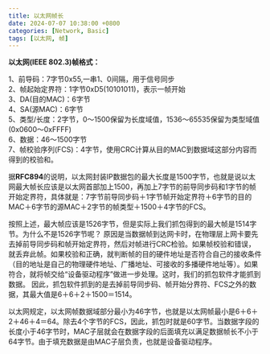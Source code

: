```yaml
---
title: 以太网帧长
date: 2024-07-07 10:38:00 +0800
categories: [Network, Basic]
tags: [以太网, 帧]
---
```


**以太网(IEEE 802.3)帧格式：**

1、前导码：7字节0x55,一串1、0间隔，用于信号同步<br>
2、帧起始定界符：1字节0xD5(10101011)，表示一帧开始<br>
3、DA(目的MAC)：6字节<br>
4、SA(源MAC)：6字节<br>
5、类型/长度：2字节，0～1500保留为长度域值，1536～65535保留为类型域值(0x0600～0xFFFF)<br>
6、数据：46～1500字节<br>
7、帧校验序列(FCS)：4字节，使用CRC计算从目的MAC到数据域这部分内容而得到的校验和。

据**RFC894**的说明，以太网封装IP数据包的最大长度是1500字节，也就是说以太网最大帧长应该是以太网首部加上1500，再加上7字节的前导同步码和1字节的帧开始定界符，具体就是：7字节前导同步码＋1字节帧开始定界符＋6字节的目的MAC＋6字节的源MAC＋2字节的帧类型＋1500＋4字节的FCS。

按照上述，最大帧应该是1526字节，但是实际上我们抓包得到的最大帧是1514字节。为什么不是1526字节呢？ 原因是当数据帧到达网卡时，在物理层上网卡要先去掉前导同步码和帧开始定界符，然后对帧进行CRC检验。如果帧校验和错误，就丢弃此帧。如果校验和正确，就判断帧的目的硬件地址是否符合自己的接收条件（目的地址是自己的物理硬件地址、广播地址、可接收的多播硬件地址等）。如果符合，就将帧交给“设备驱动程序”做进一步处理。这时，我们的抓包软件才能抓到数据。 因此，抓包软件抓到的是去掉前导同步码、帧开始分界符、FCS之外的数据，其最大值是6＋6＋2＋1500＝1514。

以太网规定，以太网帧数据域部分最小为46字节，也就是以太网帧最小是6＋6＋2＋46＋4＝64。除去4个字节的FCS，因此，抓包时就是60字节。当数据字段的长度小于46字节时，MAC子层就会在数据字段的后面填充以满足数据帧长不小于64字节。由于填充数据是由MAC子层负责，也就是设备驱动程序。